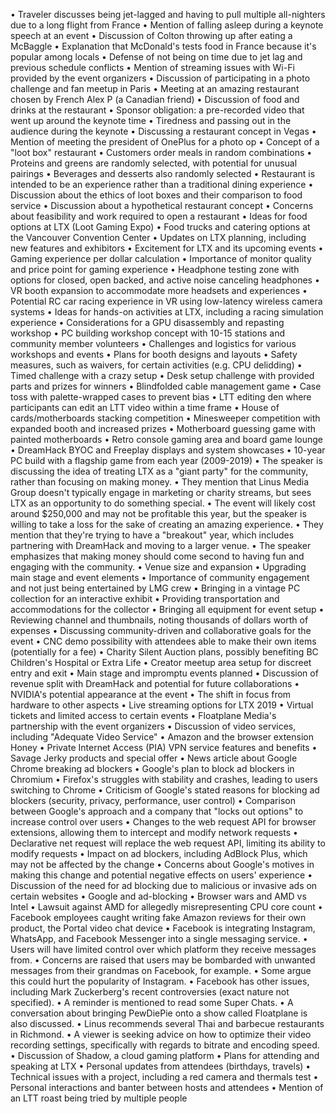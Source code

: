 • Traveler discusses being jet-lagged and having to pull multiple all-nighters due to a long flight from France
• Mention of falling asleep during a keynote speech at an event
• Discussion of Colton throwing up after eating a McBaggle
• Explanation that McDonald's tests food in France because it's popular among locals
• Defense of not being on time due to jet lag and previous schedule conflicts
• Mention of streaming issues with Wi-Fi provided by the event organizers
• Discussion of participating in a photo challenge and fan meetup in Paris
• Meeting at an amazing restaurant chosen by French Alex P (a Canadian friend)
• Discussion of food and drinks at the restaurant
• Sponsor obligation: a pre-recorded video that went up around the keynote time
• Tiredness and passing out in the audience during the keynote
• Discussing a restaurant concept in Vegas
• Mention of meeting the president of OnePlus for a photo op
• Concept of a "loot box" restaurant
• Customers order meals in random combinations
• Proteins and greens are randomly selected, with potential for unusual pairings
• Beverages and desserts also randomly selected
• Restaurant is intended to be an experience rather than a traditional dining experience
• Discussion about the ethics of loot boxes and their comparison to food service
• Discussion about a hypothetical restaurant concept
• Concerns about feasibility and work required to open a restaurant
• Ideas for food options at LTX (Loot Gaming Expo)
• Food trucks and catering options at the Vancouver Convention Center
• Updates on LTX planning, including new features and exhibitors
• Excitement for LTX and its upcoming events
• Gaming experience per dollar calculation
• Importance of monitor quality and price point for gaming experience
• Headphone testing zone with options for closed, open backed, and active noise canceling headphones
• VR booth expansion to accommodate more headsets and experiences
• Potential RC car racing experience in VR using low-latency wireless camera systems
• Ideas for hands-on activities at LTX, including a racing simulation experience
• Considerations for a GPU disassembly and repasting workshop
• PC building workshop concept with 10-15 stations and community member volunteers
• Challenges and logistics for various workshops and events
• Plans for booth designs and layouts
• Safety measures, such as waivers, for certain activities (e.g. CPU delidding)
• Timed challenge with a crazy setup
• Desk setup challenge with provided parts and prizes for winners
• Blindfolded cable management game
• Case toss with palette-wrapped cases to prevent bias
• LTT editing den where participants can edit an LTT video within a time frame
• House of cards/motherboards stacking competition
• Minesweeper competition with expanded booth and increased prizes
• Motherboard guessing game with painted motherboards
• Retro console gaming area and board game lounge
• DreamHack BYOC and Freeplay displays and system showcases
• 10-year PC build with a flagship game from each year (2009-2019)
• The speaker is discussing the idea of treating LTX as a "giant party" for the community, rather than focusing on making money.
• They mention that Linus Media Group doesn't typically engage in marketing or charity streams, but sees LTX as an opportunity to do something special.
• The event will likely cost around $250,000 and may not be profitable this year, but the speaker is willing to take a loss for the sake of creating an amazing experience.
• They mention that they're trying to have a "breakout" year, which includes partnering with DreamHack and moving to a larger venue.
• The speaker emphasizes that making money should come second to having fun and engaging with the community.
• Venue size and expansion
• Upgrading main stage and event elements
• Importance of community engagement and not just being entertained by LMG crew
• Bringing in a vintage PC collection for an interactive exhibit
• Providing transportation and accommodations for the collector
• Bringing all equipment for event setup
• Reviewing channel and thumbnails, noting thousands of dollars worth of expenses
• Discussing community-driven and collaborative goals for the event
• CNC demo possibility with attendees able to make their own items (potentially for a fee)
• Charity Silent Auction plans, possibly benefiting BC Children's Hospital or Extra Life
• Creator meetup area setup for discreet entry and exit
• Main stage and impromptu events planned
• Discussion of revenue split with DreamHack and potential for future collaborations
• NVIDIA's potential appearance at the event
• The shift in focus from hardware to other aspects
• Live streaming options for LTX 2019
• Virtual tickets and limited access to certain events
• Floatplane Media's partnership with the event organizers
• Discussion of video services, including "Adequate Video Service"
• Amazon and the browser extension Honey
• Private Internet Access (PIA) VPN service features and benefits
• Savage Jerky products and special offer
• News article about Google Chrome breaking ad blockers
• Google's plan to block ad blockers in Chromium
• Firefox's struggles with stability and crashes, leading to users switching to Chrome
• Criticism of Google's stated reasons for blocking ad blockers (security, privacy, performance, user control)
• Comparison between Google's approach and a company that "locks out options" to increase control over users
• Changes to the web request API for browser extensions, allowing them to intercept and modify network requests
• Declarative net request will replace the web request API, limiting its ability to modify requests
• Impact on ad blockers, including AdBlock Plus, which may not be affected by the change
• Concerns about Google's motives in making this change and potential negative effects on users' experience
• Discussion of the need for ad blocking due to malicious or invasive ads on certain websites
• Google and ad-blocking
• Browser wars and AMD vs Intel
• Lawsuit against AMD for allegedly misrepresenting CPU core count
• Facebook employees caught writing fake Amazon reviews for their own product, the Portal video chat device
• Facebook is integrating Instagram, WhatsApp, and Facebook Messenger into a single messaging service.
• Users will have limited control over which platform they receive messages from.
• Concerns are raised that users may be bombarded with unwanted messages from their grandmas on Facebook, for example.
• Some argue this could hurt the popularity of Instagram.
• Facebook has other issues, including Mark Zuckerberg's recent controversies (exact nature not specified).
• A reminder is mentioned to read some Super Chats.
• A conversation about bringing PewDiePie onto a show called Floatplane is also discussed.
• Linus recommends several Thai and barbecue restaurants in Richmond. 
• A viewer is seeking advice on how to optimize their video recording settings, specifically with regards to bitrate and encoding speed.
• Discussion of Shadow, a cloud gaming platform
• Plans for attending and speaking at LTX
• Personal updates from attendees (birthdays, travels)
• Technical issues with a project, including a red camera and thermals test
• Personal interactions and banter between hosts and attendees
• Mention of an LTT roast being tried by multiple people